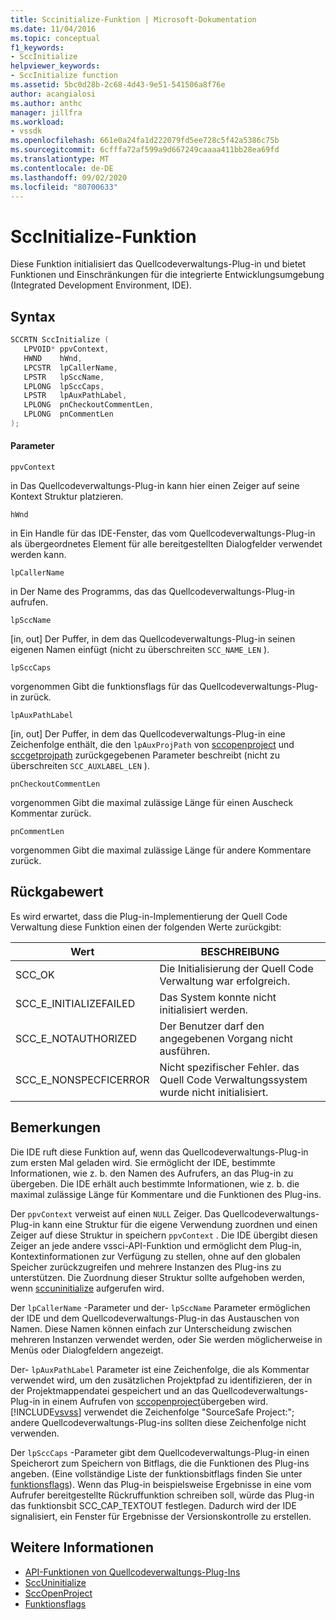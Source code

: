 ```yaml
---
title: Sccinitialize-Funktion | Microsoft-Dokumentation
ms.date: 11/04/2016
ms.topic: conceptual
f1_keywords:
- SccInitialize
helpviewer_keywords:
- SccInitialize function
ms.assetid: 5bc0d28b-2c68-4d43-9e51-541506a8f76e
author: acangialosi
ms.author: anthc
manager: jillfra
ms.workload:
- vssdk
ms.openlocfilehash: 661e0a24fa1d222079fd5ee728c5f42a5386c75b
ms.sourcegitcommit: 6cfffa72af599a9d667249caaaa411bb28ea69fd
ms.translationtype: MT
ms.contentlocale: de-DE
ms.lasthandoff: 09/02/2020
ms.locfileid: "80700633"
---
```

# <a name="sccinitialize-function"></a>SccInitialize-Funktion
Diese Funktion initialisiert das Quellcodeverwaltungs-Plug-in und bietet Funktionen und Einschränkungen für die integrierte Entwicklungsumgebung (Integrated Development Environment, IDE).

## <a name="syntax"></a>Syntax

```cpp
SCCRTN SccInitialize (
   LPVOID* ppvContext,
   HWND    hWnd,
   LPCSTR  lpCallerName,
   LPSTR   lpSccName,
   LPLONG  lpSccCaps,
   LPSTR   lpAuxPathLabel,
   LPLONG  pnCheckoutCommentLen,
   LPLONG  pnCommentLen
);
```

#### <a name="parameters"></a>Parameter
 `ppvContext`

in Das Quellcodeverwaltungs-Plug-in kann hier einen Zeiger auf seine Kontext Struktur platzieren.

 `hWnd`

in Ein Handle für das IDE-Fenster, das vom Quellcodeverwaltungs-Plug-in als übergeordnetes Element für alle bereitgestellten Dialogfelder verwendet werden kann.

 `lpCallerName`

in Der Name des Programms, das das Quellcodeverwaltungs-Plug-in aufrufen.

 `lpSccName`

[in, out] Der Puffer, in dem das Quellcodeverwaltungs-Plug-in seinen eigenen Namen einfügt (nicht zu überschreiten `SCC_NAME_LEN` ).

 `lpSccCaps`

vorgenommen Gibt die funktionsflags für das Quellcodeverwaltungs-Plug-in zurück.

 `lpAuxPathLabel`

[in, out] Der Puffer, in dem das Quellcodeverwaltungs-Plug-in eine Zeichenfolge enthält, die den `lpAuxProjPath` von [sccopenproject](../extensibility/sccopenproject-function.md) und [sccgetprojpath](../extensibility/sccgetprojpath-function.md) zurückgegebenen Parameter beschreibt (nicht zu überschreiten `SCC_AUXLABEL_LEN` ).

 `pnCheckoutCommentLen`

vorgenommen Gibt die maximal zulässige Länge für einen Auscheck Kommentar zurück.

 `pnCommentLen`

vorgenommen Gibt die maximal zulässige Länge für andere Kommentare zurück.

## <a name="return-value"></a>Rückgabewert
 Es wird erwartet, dass die Plug-in-Implementierung der Quell Code Verwaltung diese Funktion einen der folgenden Werte zurückgibt:

|Wert|BESCHREIBUNG|
|-----------|-----------------|
|SCC_OK|Die Initialisierung der Quell Code Verwaltung war erfolgreich.|
|SCC_E_INITIALIZEFAILED|Das System konnte nicht initialisiert werden.|
|SCC_E_NOTAUTHORIZED|Der Benutzer darf den angegebenen Vorgang nicht ausführen.|
|SCC_E_NONSPECFICERROR|Nicht spezifischer Fehler. das Quell Code Verwaltungssystem wurde nicht initialisiert.|

## <a name="remarks"></a>Bemerkungen
 Die IDE ruft diese Funktion auf, wenn das Quellcodeverwaltungs-Plug-in zum ersten Mal geladen wird. Sie ermöglicht der IDE, bestimmte Informationen, wie z. b. den Namen des Aufrufers, an das Plug-in zu übergeben. Die IDE erhält auch bestimmte Informationen, wie z. b. die maximal zulässige Länge für Kommentare und die Funktionen des Plug-ins.

 Der `ppvContext` verweist auf einen `NULL` Zeiger. Das Quellcodeverwaltungs-Plug-in kann eine Struktur für die eigene Verwendung zuordnen und einen Zeiger auf diese Struktur in speichern `ppvContext` . Die IDE übergibt diesen Zeiger an jede andere vssci-API-Funktion und ermöglicht dem Plug-in, Kontextinformationen zur Verfügung zu stellen, ohne auf den globalen Speicher zurückzugreifen und mehrere Instanzen des Plug-ins zu unterstützen. Die Zuordnung dieser Struktur sollte aufgehoben werden, wenn [sccuninitialize](../extensibility/sccuninitialize-function.md) aufgerufen wird.

 Der `lpCallerName` -Parameter und der- `lpSccName` Parameter ermöglichen der IDE und dem Quellcodeverwaltungs-Plug-in das Austauschen von Namen. Diese Namen können einfach zur Unterscheidung zwischen mehreren Instanzen verwendet werden, oder Sie werden möglicherweise in Menüs oder Dialogfeldern angezeigt.

 Der- `lpAuxPathLabel` Parameter ist eine Zeichenfolge, die als Kommentar verwendet wird, um den zusätzlichen Projektpfad zu identifizieren, der in der Projektmappendatei gespeichert und an das Quellcodeverwaltungs-Plug-in in einem Aufrufen von [sccopenproject](../extensibility/sccopenproject-function.md)übergeben wird. [!INCLUDE[vsvss](../extensibility/includes/vsvss_md.md)] verwendet die Zeichenfolge "SourceSafe Project:"; andere Quellcodeverwaltungs-Plug-ins sollten diese Zeichenfolge nicht verwenden.

 Der `lpSccCaps` -Parameter gibt dem Quellcodeverwaltungs-Plug-in einen Speicherort zum Speichern von Bitflags, die die Funktionen des Plug-ins angeben. (Eine vollständige Liste der funktionsbitflags finden Sie unter [funktionsflags](../extensibility/capability-flags.md)). Wenn das Plug-in beispielsweise Ergebnisse in eine vom Aufrufer bereitgestellte Rückruffunktion schreiben soll, würde das Plug-in das funktionsbit SCC_CAP_TEXTOUT festlegen. Dadurch wird der IDE signalisiert, ein Fenster für Ergebnisse der Versionskontrolle zu erstellen.

## <a name="see-also"></a>Weitere Informationen
- [API-Funktionen von Quellcodeverwaltungs-Plug-Ins](../extensibility/source-control-plug-in-api-functions.md)
- [SccUninitialize](../extensibility/sccuninitialize-function.md)
- [SccOpenProject](../extensibility/sccopenproject-function.md)
- [Funktionsflags](../extensibility/capability-flags.md)
